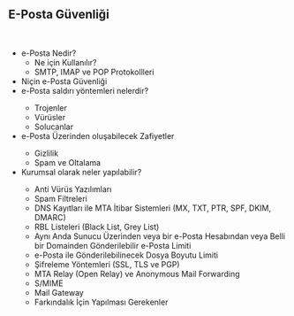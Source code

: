
<h2>E-Posta Güvenliği</h2>
<br>
<ul>
<li>e-Posta Nedir?
<ul>
  <li>Ne için Kullanılır?</li>
  <li>SMTP, IMAP ve POP Protokollleri</li>
 </ul>
<li>Niçin e-Posta Güvenliği</li>
<li>e-Posta saldırı yöntemleri nelerdir?</li>
<ul>
<li>Trojenler</li>
  <li>Vürüsler</li>
  <li>Solucanlar</li>
</ul>
<li>e-Posta Üzerinden oluşabilecek Zafiyetler</li>
<ul>
<li>Gizlilik</li>
<li>Spam ve Oltalama</li>
</ul>
<li>Kurumsal olarak neler yapılabilir?</li>
<ul> 
<li>Anti Vürüs Yazılımları</li>
<li>Spam Filtreleri</li>
<li>DNS Kayıtları ile MTA İtibar Sistemleri (MX, TXT, PTR, SPF, DKIM, DMARC)</li>
<li>RBL Listeleri (Black List, Grey List)</li>
<li>Aynı Anda Sunucu Üzerinden  veya bir e-Posta Hesabından veya Belli bir Domainden Gönderilebilir e-Posta Limiti</li>
<li>e-Posta ile Gönderilebilinecek Dosya Boyutu Limiti</li>
<li>Şifreleme Yöntemleri (SSL, TLS ve PGP)</li>
<li>MTA Relay (Open Relay) ve Anonymous Mail Forwarding</li>
<li>S/MIME</li>
<li>Mail Gateway</li>
<li>Farkındalık İçin Yapılması Gerekenler</li>
</ul>


